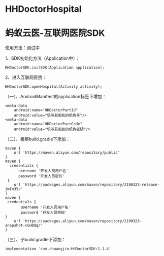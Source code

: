 # HHDoctorHospital

# 蚂蚁云医-互联网医院SDK

使用方法：测试中

1、SDK初始化方法（Application中）：

    HHDoctorSDK.initSDK(Application application);

2、进入互联网医院：

    HHDoctorSDK.openHospital(Activity activity);
    

（一）、AndroidManifest的application标签下增加：

    <meta-data
        android:name="HHDoctorPartId"
        android:value="填写获取到的机构号"/>
    <meta-data
        android:name="HHDoctorPartCode"
        android:value="填写获取到的机构密钥"/>
        
        
（二）、根层build.gradle下添加：

    maven {
        url 'https://maven.aliyun.com/repository/public'
    }
    maven {
      credentials {
          username '开发人员用户名'
          password '开发人员密码'
     }
        url 'https://packages.aliyun.com/maven/repository/2190323-release-1mIn35/'
    }
    maven {
     credentials {
           username '开发人员用户名'
           password '开发人员密码'
    }
        url 'https://packages.aliyun.com/maven/repository/2190323-snapshot-cGH0Qq/'
    }
 
 （三）、子build.gradle下添加：
 
    implementation 'com.chuangjin:HHDoctorSDK:1.1.4'
 
